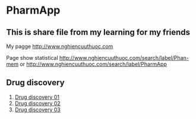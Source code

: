 # PharmApp
## This is share file from my learning for my friends
My pagge http://www.nghiencuuthuoc.com

Page show statistical http://www.nghiencuuthuoc.com/search/label/Phan-mem or http://www.nghiencuuthuoc.com/search/label/PharmApp
## Drug discovery
1. [Drug discovery 01](Drug_Discovery_01.ipynb)
2. [Drug discovery 02](Drug_Discovery_02.ipynb)
3. [Drug discovery 03](Drug_Discovery_03.ipynb)

